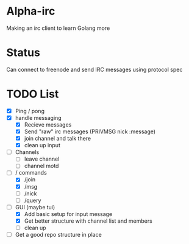 # Alpha-irc
Making an irc client to learn Golang more

# Status

Can connect to freenode and send IRC messages using protocol spec


# TODO List

- [X] Ping / pong
- [X] handle messaging
  - [X] Recieve messages
  - [X] Send "raw" irc messages (PRIVMSG nick :message)
  - [x] join channel and talk there
  - [x] clean up input
- [ ] Channels
  - [ ] leave channel
  - [ ] channel motd
- [ ] / commands
  - [x] /join
  - [x] /msg
  - [ ] /nick
  - [ ] /query
- [ ] GUI (maybe tui)
  - [X] Add basic setup for input message
  - [X] Get better structure with channel list and members
  - [ ] clean up
- [ ] Get a good repo structure in place
